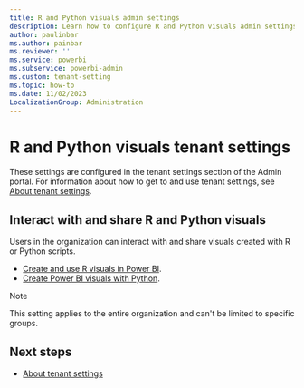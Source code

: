 ```yaml
---
title: R and Python visuals admin settings
description: Learn how to configure R and Python visuals admin settings in Fabric.
author: paulinbar
ms.author: painbar
ms.reviewer: ''
ms.service: powerbi
ms.subservice: powerbi-admin
ms.custom: tenant-setting
ms.topic: how-to
ms.date: 11/02/2023
LocalizationGroup: Administration
---
```


# R and Python visuals tenant settings

These settings are configured in the tenant settings section of the Admin portal. For information about how to get to and use tenant settings, see [About tenant settings](tenant-settings-index.md).

## Interact with and share R and Python visuals

Users in the organization can interact with and share visuals created with R or Python scripts.

- [Create and use R visuals in Power BI](/power-bi/visuals/service-r-visuals).
- [Create Power BI visuals with Python](/power-bi/connect-data/desktop-python-visuals).

> [!NOTE]
> This setting applies to the entire organization and can't be limited to specific groups.

## Next steps

- [About tenant settings](tenant-settings-index.md)